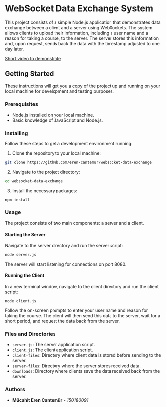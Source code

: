 # WebSocket Data Exchange System

This project consists of a simple Node.js application that demonstrates data exchange between a client and a server using WebSockets. The system allows clients to upload their information, including a user name and a reason for taking a course, to the server. The server stores this information and, upon request, sends back the data with the timestamp adjusted to one day later.

[Short video to demonstrate](https://youtu.be/C_15iWfBe90)

## Getting Started

These instructions will get you a copy of the project up and running on your local machine for development and testing purposes.

### Prerequisites

- Node.js installed on your local machine.
- Basic knowledge of JavaScript and Node.js.

### Installing

Follow these steps to get a development environment running:

1. Clone the repository to your local machine:

```bash
git clone https://github.com/eren-cantemur/websocket-data-exchange
```

2. Navigate to the project directory:

```bash
cd websocket-data-exchange
```

3. Install the necessary packages:

```bash
npm install
```

### Usage

The project consists of two main components: a server and a client.

#### Starting the Server

Navigate to the server directory and run the server script:

```bash
node server.js
```

The server will start listening for connections on port 8080.

#### Running the Client

In a new terminal window, navigate to the client directory and run the client script:

```bash
node client.js
```

Follow the on-screen prompts to enter your user name and reason for taking the course. The client will then send this data to the server, wait for a short period, and request the data back from the server.

### Files and Directories

- `server.js`: The server application script.
- `client.js`: The client application script.
- `client-files`: Directory where client data is stored before sending to the server.
- `server-files`: Directory where the server stores received data.
- `downloads`: Directory where clients save the data received back from the server.

### Authors

- **Mücahit Eren Cantemür** - _150180091_
